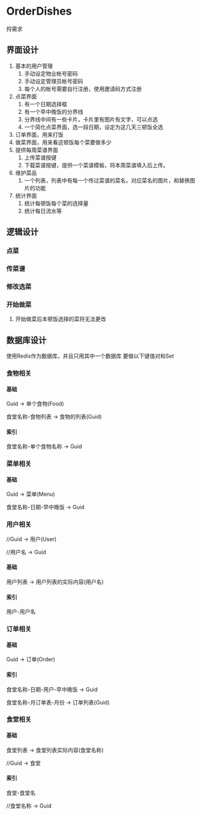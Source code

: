 # OrderDishes
捋需求

## 界面设计
1. 基本的用户管理
    1. 手动设定物业帐号密码
	1. 手动设定管理员帐号密码
	1. 每个人的帐号需要自行注册，使用邀请码方式注册
1. 点菜界面
    1. 有一个日期选择框
	1. 有一个早中晚饭的分界线
	1. 分界线中间有一些卡片，卡片里有图片有文字，可以点选
	1. 一个简化点菜界面，选一段日期，设定为这几天三顿饭全选
1. 订单界面，用来打饭
1. 做菜界面，用来看这顿饭每个菜要做多少
1. 提供每周菜谱界面
	1. 上传菜谱按键
	1. 下载菜谱按键，提供一个菜谱模板，将本周菜谱填入后上传。
1. 维护菜品
    1. 一个列表，列表中有每一个传过菜谱的菜名，对应菜名的图片，和替换图片的功能
1. 统计界面
    1. 统计每顿饭每个菜的选择量
	1. 统计每日流水等

## 逻辑设计
### 点菜
### 传菜谱
### 修改选菜
### 开始做菜
1. 开始做菜后本顿饭选择的菜将无法更改
## 数据库设计
使用Redis作为数据库，并且只用其中一个数据库
要做以下键值对和Set
### 食物相关
#### 基础
Guid -> 单个食物(Food)

食堂名称-食物列表 -> 食物的列表(Guid)

#### 索引
食堂名称-单个食物名称 -> Guid


### 菜单相关
#### 基础
Guid -> 菜单(Menu)

食堂名称-日期-早中晚饭 -> Guid

### 用户相关
//Guid -> 用户(User)

//用户名 -> Guid

#### 基础
用户列表 -> 用户列表的实际内容(用户名)

#### 索引
用户-用户名

### 订单相关
#### 基础
Guid -> 订单(Order)

#### 索引
食堂名称-日期-用户-早中晚饭 -> Guid

食堂名称-月订单表-月份 -> 订单列表(Guid)

### 食堂相关
#### 基础
食堂列表 -> 食堂列表实际内容(食堂名称)

//Guid -> 食堂

#### 索引
食堂-食堂名

//食堂名称 -> Guid
